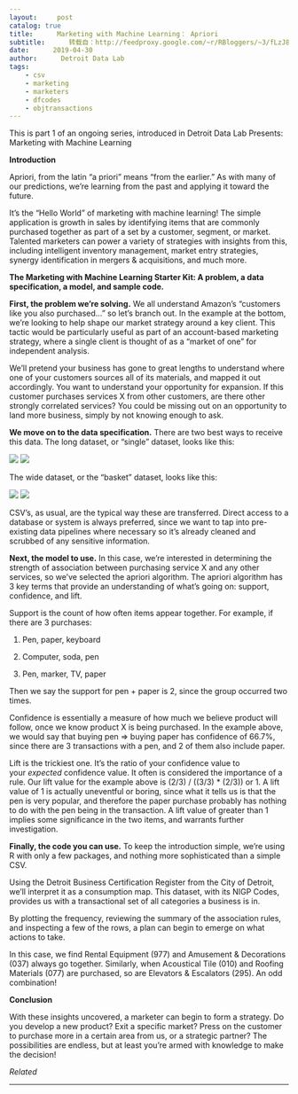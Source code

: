```yaml
---
layout:     post
catalog: true
title:      Marketing with Machine Learning： Apriori
subtitle:      转载自：http://feedproxy.google.com/~r/RBloggers/~3/fLzJ8tTKQpc/
date:      2019-04-30
author:      Detroit Data Lab
tags:
    - csv
    - marketing
    - marketers
    - dfcodes
    - objtransactions
---
```






This is part 1 of an ongoing series, introduced in Detroit Data Lab Presents: Marketing with Machine Learning

**Introduction**

Apriori, from the latin “a priori” means “from the earlier.” As with many of our predictions, we’re learning from the past and applying it toward the future.

It’s the “Hello World” of marketing with machine learning! The simple application is growth in sales by identifying items that are commonly purchased together as part of a set by a customer, segment, or market. Talented marketers can power a variety of strategies with insights from this, including intelligent inventory management, market entry strategies, synergy identification in mergers & acquisitions, and much more.

**The Marketing with Machine Learning Starter Kit: A problem, a data specification, a model, and sample code.**

**First, the problem we’re solving.** We all understand Amazon’s “customers like you also purchased…” so let’s branch out. In the example at the bottom, we’re looking to help shape our market strategy around a key client. This tactic would be particularly useful as part of an account-based marketing strategy, where a single client is thought of as a “market of one” for independent analysis.

We’ll pretend your business has gone to great lengths to understand where one of your customers sources all of its materials, and mapped it out accordingly. You want to understand your opportunity for expansion. If this customer purchases services X from other customers, are there other strongly correlated services? You could be missing out on an opportunity to land more business, simply by not knowing enough to ask.

**We move on to the data specification.** There are two best ways to receive this data. The long dataset, or “single” dataset, looks like this:

![](https://detroitdatalab.files.wordpress.com/2019/04/longdataset.png?w=456)
![](https://detroitdatalab.files.wordpress.com/2019/04/longdataset.png?w=456)


The wide dataset, or the “basket” dataset, looks like this:

![](https://detroitdatalab.files.wordpress.com/2019/04/widedataset.png?w=456)
![](https://detroitdatalab.files.wordpress.com/2019/04/widedataset.png?w=456)


CSV’s, as usual, are the typical way these are transferred. Direct access to a database or system is always preferred, since we want to tap into pre-existing data pipelines where necessary so it’s already cleaned and scrubbed of any sensitive information.

**Next, the model to use.** In this case, we’re interested in determining the strength of association between purchasing service X and any other services, so we’ve selected the apriori algorithm. The apriori algorithm has 3 key terms that provide an understanding of what’s going on: support, confidence, and lift.

Support is the count of how often items appear together. For example, if there are 3 purchases:

1. Pen, paper, keyboard

1. Computer, soda, pen

1. Pen, marker, TV, paper


Then we say the support for pen + paper is 2, since the group occurred two times.

Confidence is essentially a measure of how much we believe product will follow, once we know product X is being purchased. In the example above, we would say that buying pen => buying paper has confidence of 66.7%, since there are 3 transactions with a pen, and 2 of them also include paper.

Lift is the trickiest one. It’s the ratio of your confidence value to your *expected* confidence value. It often is considered the importance of a rule. Our lift value for the example above is (2/3) / ((3/3) * (2/3)) or 1. A lift value of 1 is actually uneventful or boring, since what it tells us is that the pen is very popular, and therefore the paper purchase probably has nothing to do with the pen being in the transaction. A lift value of greater than 1 implies some significance in the two items, and warrants further investigation.

**Finally, the code you can use.** To keep the introduction simple, we’re using R with only a few packages, and nothing more sophisticated than a simple CSV.

Using the Detroit Business Certification Register from the City of Detroit, we’ll interpret it as a consumption map. This dataset, with its NIGP Codes, provides us with a transactional set of all categories a business is in.

By plotting the frequency, reviewing the summary of the association rules, and inspecting a few of the rows, a plan can begin to emerge on what actions to take.

In this case, we find Rental Equipment (977) and Amusement & Decorations (037) always go together. Similarly, when Acoustical Tile (010) and Roofing Materials (077) are purchased, so are Elevators & Escalators (295). An odd combination!

**Conclusion**

With these insights uncovered, a marketer can begin to form a strategy. Do you develop a new product? Exit a specific market? Press on the customer to purchase more in a certain area from us, or a strategic partner? The possibilities are endless, but at least you’re armed with knowledge to make the decision!


*Related*








---
